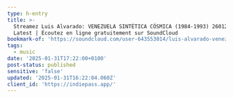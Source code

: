 ```yaml
---
type: h-entry
title: >-
  Streamez Luis Alvarado: VENEZUELA SINTÉTICA CÓSMICA (1984-1993) 260125 par NTS
  Latest | Écoutez en ligne gratuitement sur SoundCloud
bookmark-of: 'https://soundcloud.com/user-643553014/luis-alvarado-venezuela'
tags:
  - music
date: '2025-01-31T17:22:00+0100'
post-status: published
sensitive: 'false'
updated: '2025-01-31T16:22:04.060Z'
client_id: 'https://indiepass.app/'
---
```


